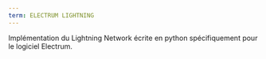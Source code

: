```yaml
---
term: ELECTRUM LIGHTNING
---
```


Implémentation du Lightning Network écrite en python spécifiquement pour le logiciel Electrum.

